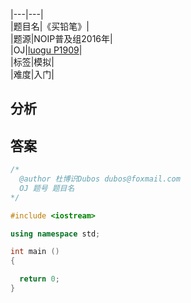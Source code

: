 |---|---|  
|题目名|《买铅笔》|  
|题源|NOIP普及组2016年|  
|OJ|[luogu P1909](https://www.luogu.org/problemnew/show/P1909)|  
|标签|模拟|  
|难度|入门|  

## 分析 
## 答案
```cpp
/* 	
  @author 杜博识Dubos dubos@foxmail.com
  OJ 题号 题目名 
*/

#include <iostream>

using namespace std;

int main ()
{

  return 0;
}
```

